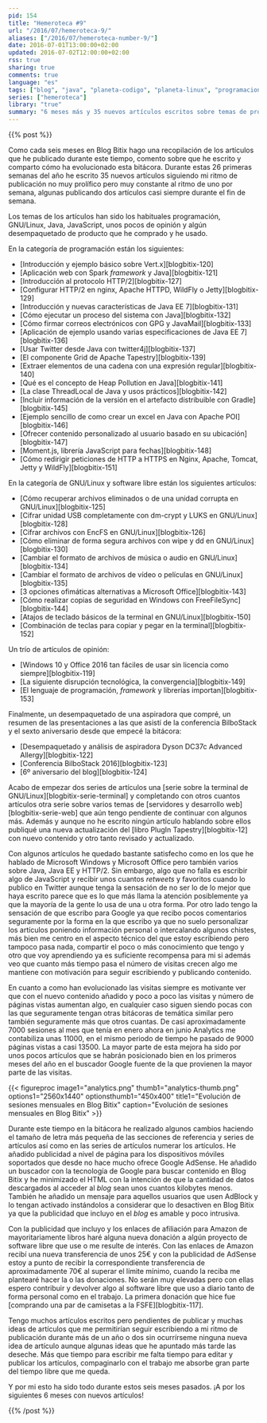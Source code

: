 ```yaml
---
pid: 154
title: "Hemeroteca #9"
url: "/2016/07/hemeroteca-9/"
aliases: ["/2016/07/hemeroteca-number-9/"]
date: 2016-07-01T13:00:00+02:00
updated: 2016-07-02T12:00:00+02:00
rss: true
sharing: true
comments: true
language: "es"
tags: ["blog", "java", "planeta-codigo", "planeta-linux", "programacion", "software", "software-libre", "tapestry", "gnu-linux"]
series: ["hemeroteca"]
library: "true"
summary: "6 meses más y 35 nuevos artículos escritos sobre temas de programación, java, software libre y opinión. No son muchos artículos pero tampoco son artículos breves sobre noticias efímeras, en cada artículo trato de compartir no solo información sino conocimiento en los que además suelo incluir el código completo de un ejemplo totalmente funcional."
---
```


{{% post %}}

Como cada seis meses en Blog Bitix hago una recopilación de los artículos que he publicado durante este tiempo, comento sobre que he escrito y comparto cómo ha evolucionado esta bitácora. Durante estas 26 primeras semanas del año he escrito 35 nuevos artículos siguiendo mi ritmo de publicación no muy prolífico pero muy constante al ritmo de uno por semana, algunas publicando dos artículos casi siempre durante el fin de semana.

Los temas de los artículos han sido los habituales programación, GNU/Linux, Java, JavaScript, unos pocos de opinión y algún desempaquetado de producto que he comprado y he usado.

En la categoría de programación están los siguientes:

* [Introducción y ejemplo básico sobre Vert.x][blogbitix-120]
* [Aplicación web con Spark _framework_ y Java][blogbitix-121]
* [Introducción al protocolo HTTP/2][blogbitix-127]
* [Configurar HTTP/2 en nginx, Apache HTTPD, WildFly o Jetty][blogbitix-129]
* [Introducción y nuevas características de Java EE 7][blogbitix-131]
* [Cómo ejecutar un proceso del sistema con Java][blogbitix-132]
* [Cómo firmar correos electrónicos con GPG y JavaMail][blogbitix-133]
* [Aplicación de ejemplo usando varias especificaciones de Java EE 7][blogbitix-136]
* [Usar Twitter desde Java con twitter4j][blogbitix-137]
* [El componente Grid de Apache Tapestry][blogbitix-139]
* [Extraer elementos de una cadena con una expresión regular][blogbitix-140]
* [Qué es el concepto de Heap Pollution en Java][blogbitix-141]
* [La clase ThreadLocal de Java y usos prácticos][blogbitix-142]
* [Incluir información de la versión en el artefacto distribuible con Gradle][blogbitix-145]
* [Ejemplo sencillo de como crear un excel en Java con Apache POI][blogbitix-146]
* [Ofrecer contenido personalizado al usuario basado en su ubicación][blogbitix-147]
* [Moment.js, librería JavaScript para fechas][blogbitix-148]
* [Cómo redirigir peticiones de HTTP a HTTPS en Nginx, Apache, Tomcat, Jetty y WildFly][blogbitix-151]

En la categoría de GNU/Linux y software libre están los siguientes artículos:

* [Cómo recuperar archivos eliminados o de una unidad corrupta en GNU/Linux][blogbitix-125]
* [Cifrar unidad USB completamente con dm-crypt y LUKS en GNU/Linux][blogbitix-128]
* [Cifrar archivos con EncFS en GNU/Linux][blogbitix-126]
* [Cómo eliminar de forma segura archivos con wipe y dd en GNU/Linux][blogbitix-130]
* [Cambiar el formato de archivos de música o audio en GNU/Linux][blogbitix-134]
* [Cambiar el formato de archivos de vídeo o películas en GNU/Linux][blogbitix-135]
* [3 opciones ofimáticas alternativas a Microsoft Office][blogbitix-143]
* [Cómo realizar copias de seguridad en Windows con FreeFileSync][blogbitix-144]
* [Atajos de teclado básicos de la terminal en GNU/Linux][blogbitix-150]
* [Combinación de teclas para copiar y pegar en la terminal][blogbitix-152]

Un trío de artículos de opinión:

* [Windows 10 y Office 2016 tan fáciles de usar sin licencia como siempre][blogbitix-119]
* [La siguiente disrupción tecnológica, la convergencia][blogbitix-149]
* [El lenguaje de programación, _framework_ y librerías importan][blogbitix-153]

Finalmente, un desempaquetado de una aspiradora que compré, un resumen de las presentaciones a las que asistí de la conferencia BilboStack y el sexto aniversario desde que empecé la bitácora:

* [Desempaquetado y análisis de aspiradora Dyson DC37c Advanced Allergy][blogbitix-122]
* [Conferencia BilboStack 2016][blogbitix-123]
* [6º aniversario del blog][blogbitix-124]

Acabo de empezar dos series de artículos una [serie sobre la terminal de GNU/Linux][blogbitix-serie-terminal] y completando con otros cuantos artículos otra serie sobre varios temas de [servidores y desarrollo web][blogbitix-serie-web] que aún tengo pendiente de continuar con algunos más. Además y aunque no he escrito ningún artículo hablando sobre ellos publiqué una nueva actualización del [libro PlugIn Tapestry][blogbitix-12] con nuevo contenido y otro tanto revisado y actualizado.

Con algunos artículos he quedado bastante satisfecho como en los que he hablado de Microsoft Windows y Microsoft Office pero también varios sobre Java, Java EE y HTTP/2. Sin embargo, algo que no falla es escribir algo de JavaScript y recibir unos cuantos _retweets_ y favoritos cuando lo publico en Twitter aunque tenga la sensación de no ser lo de lo mejor que haya escrito parece que es lo que más llama la atención posiblemente ya que la mayoría de la gente lo usa de una u otra forma. Por otro lado tengo la sensación de que escribo para Google ya que recibo pocos comentarios seguramente por la forma en la que escribo ya que no suelo personalizar los artículos poniendo información personal o intercalando algunos chistes, más bien me centro en el aspecto técnico del que estoy escribiendo pero tampoco pasa nada, compartir el poco o más conocimiento que tengo y otro que voy aprendiendo ya es suficiente recompensa para mi si además veo que cuanto más tiempo pasa el número de visitas crecen algo me mantiene con motivación para seguir escribiendo y publicando contenido.

En cuanto a como han evolucionado las visitas siempre es motivante ver que con el nuevo contenido añadido y poco a poco las visitas y número de páginas vistas aumentan algo, en cualquier caso siguen siendo pocas con las que seguramente tengan otras bitácoras de temática similar pero también seguramente más que otros cuantas. De casi aproximadamente 7000 sesiones al mes que tenía en enero ahora en junio Analytics me contabiliza unas 11000, en el mismo periodo de tiempo he pasado de 9000 páginas vistas a casi 13500. La mayor parte de esta mejora ha sido por unos pocos artículos que se habrán posicionado bien en los primeros meses del año en el buscador Google fuente de la que provienen la mayor parte de las visitas.

{{< figureproc
    image1="analytics.png" thumb1="analytics-thumb.png" options1="2560x1440" optionsthumb1="450x400" title1="Evolución de sesiones mensuales en Blog Bitix"
    caption="Evolución de sesiones mensuales en Blog Bitix" >}}

Durante este tiempo en la bitácora he realizado algunos cambios haciendo el tamaño de letra más pequeña de las secciones de referencia y series de artículos así como en las series de artículos numerar los artículos. He añadido publicidad a nivel de página para los dispositivos móviles soportados que desde no hace mucho ofrece Google AdSense. He añadido un buscador con la tecnología de Google para buscar contenido en Blog Bitix y he minimizado el HTML con la intención de que la cantidad de datos descargados al acceder al _blog_ sean unos cuantos kilobytes menos. También he añadido un mensaje para aquellos usuarios que usen AdBlock y lo tengan activado instándolos a considerar que lo desactiven en Blog Bitix ya que la publicidad que incluyo en el _blog_ es amable y poco intrusiva.

Con la publicidad que incluyo y los enlaces de afiliación para Amazon de mayoritariamente libros haré alguna nueva donación a algún proyecto de software libre que use o me resulte de interés. Con las enlaces de Amazon recibí una nueva transferencia de unos 25€ y con la publicidad de AdSense estoy a punto de recibir la correspondiente transferencia de aproximadamente 70€ al superar el límite mínimo, cuando la reciba me plantearé hacer la o las donaciones. No serán muy elevadas pero con ellas espero contribuir y devolver algo al software libre que uso a diario tanto de forma personal como en el trabajo. La primera donación que hice fue [comprando una par de camisetas a la FSFE][blogbitix-117].

Tengo muchos artículos escritos pero pendientes de publicar y muchas ideas de artículos que me permitirían seguir escribiendo a mi ritmo de publicación durante más de un año o dos sin ocurrírseme ninguna nueva idea de artículo aunque algunas ideas que he apuntado más tarde las deseche. Más que tiempo para escribir me falta tiempo para editar y publicar los artículos, compaginarlo con el trabajo me absorbe gran parte del tiempo libre que me queda.

Y por mi esto ha sido todo durante estos seis meses pasados. ¡A por los siguientes 6 meses con nuevos artículos!

{{% /post %}}
